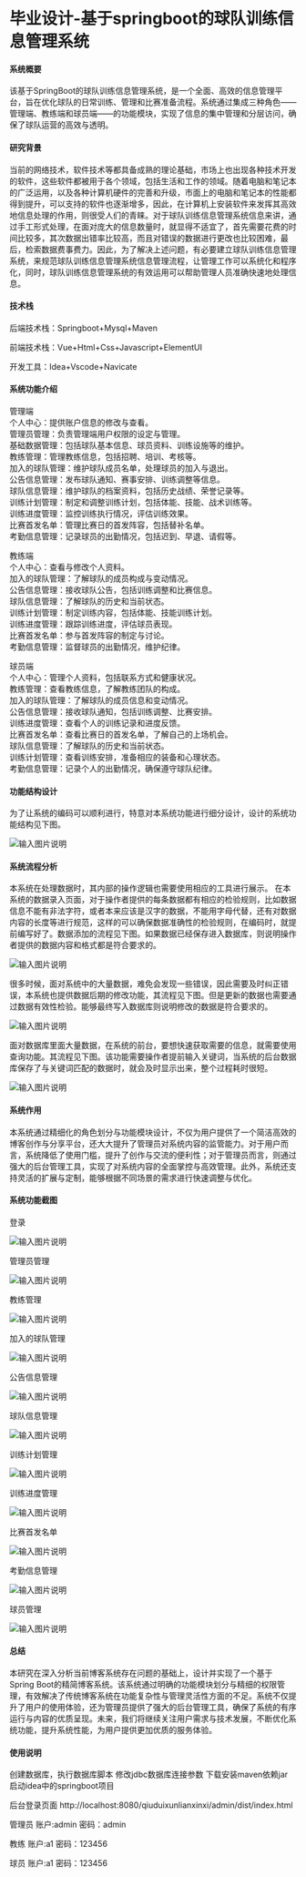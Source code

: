 # 毕业设计-基于springboot的球队训练信息管理系统

#### 系统概要

该基于SpringBoot的球队训练信息管理系统，是一个全面、高效的信息管理平台，旨在优化球队的日常训练、管理和比赛准备流程。系统通过集成三种角色——管理端、教练端和球员端——的功能模块，实现了信息的集中管理和分层访问，确保了球队运营的高效与透明。

#### 研究背景

当前的网络技术，软件技术等都具备成熟的理论基础，市场上也出现各种技术开发的软件，这些软件都被用于各个领域，包括生活和工作的领域。随着电脑和笔记本的广泛运用，以及各种计算机硬件的完善和升级，市面上的电脑和笔记本的性能都得到提升，可以支持的软件也逐渐增多，因此，在计算机上安装软件来发挥其高效地信息处理的作用，则很受人们的青睐。对于球队训练信息管理系统信息来讲，通过手工形式处理，在面对庞大的信息数量时，就显得不适宜了，首先需要花费的时间比较多，其次数据出错率比较高，而且对错误的数据进行更改也比较困难，最后，检索数据费事费力。因此，为了解决上述问题，有必要建立球队训练信息管理系统，来规范球队训练信息管理系统信息管理流程，让管理工作可以系统化和程序化，同时，球队训练信息管理系统的有效运用可以帮助管理人员准确快速地处理信息。

#### 技术栈

后端技术栈：Springboot+Mysql+Maven

前端技术栈：Vue+Html+Css+Javascript+ElementUI

开发工具：Idea+Vscode+Navicate

#### 系统功能介绍

管理端  
个人中心：提供账户信息的修改与查看。  
管理员管理：负责管理端用户权限的设定与管理。  
基础数据管理：包括球队基本信息、球员资料、训练设施等的维护。  
教练管理：管理教练信息，包括招聘、培训、考核等。  
加入的球队管理：维护球队成员名单，处理球员的加入与退出。  
公告信息管理：发布球队通知、赛事安排、训练调整等信息。  
球队信息管理：维护球队的档案资料，包括历史战绩、荣誉记录等。  
训练计划管理：制定和调整训练计划，包括体能、技能、战术训练等。  
训练进度管理：监控训练执行情况，评估训练效果。  
比赛首发名单：管理比赛日的首发阵容，包括替补名单。  
考勤信息管理：记录球员的出勤情况，包括迟到、早退、请假等。  

教练端  
个人中心：查看与修改个人资料。   
加入的球队管理：了解球队的成员构成与变动情况。  
公告信息管理：接收球队公告，包括训练调整和比赛信息。  
球队信息管理：了解球队的历史和当前状态。  
训练计划管理：制定训练内容，包括体能、技能训练计划。  
训练进度管理：跟踪训练进度，评估球员表现。  
比赛首发名单：参与首发阵容的制定与讨论。  
考勤信息管理：监督球员的出勤情况，维护纪律。  

球员端  
个人中心：管理个人资料，包括联系方式和健康状况。  
教练管理：查看教练信息，了解教练团队的构成。  
加入的球队管理：了解球队的成员信息和变动情况。  
公告信息管理：接收球队通知，包括训练调整、比赛安排。  
训练进度管理：查看个人的训练记录和进度反馈。  
比赛首发名单：查看比赛日的首发名单，了解自己的上场机会。  
球队信息管理：了解球队的历史和当前状态。  
训练计划管理：查看训练安排，准备相应的装备和心理状态。  
考勤信息管理：记录个人的出勤情况，确保遵守球队纪律。  

#### 功能结构设计

为了让系统的编码可以顺利进行，特意对本系统功能进行细分设计，设计的系统功能结构见下图。

![输入图片说明](images/4c009cb0005ad0199db32d1d71e23cd.png)

#### 系统流程分析

本系统在处理数据时，其内部的操作逻辑也需要使用相应的工具进行展示。
在本系统的数据录入页面，对于操作者提供的每条数据都有相应的检验规则，比如数据信息不能有非法字符，或者本来应该是汉字的数据，不能用字母代替，还有对数据内容的长度等进行规范，这样的可以确保数据准确性的检验规则，在编码时，就提前编写好了。数据添加的流程见下图。如果数据已经保存进入数据库，则说明操作者提供的数据内容和格式都是符合要求的。

![输入图片说明](images/df9c5acc04cdab12ee3509d9332b71e.png)

很多时候，面对系统中的大量数据，难免会发现一些错误，因此需要及时纠正错误，本系统也提供数据后期的修改功能，其流程见下图。但是更新的数据也需要通过数据有效性检验。能够最终写入数据库则说明修改的数据是符合要求的。

![输入图片说明](images/931b0d38561a8e7116db120263ed6e0.png)

面对数据库里面大量数据，在系统的前台，要想快速获取需要的信息，就需要使用查询功能。其流程见下图。该功能需要操作者提前输入关键词，当系统的后台数据库保存了与关键词匹配的数据时，就会及时显示出来，整个过程耗时很短。

![输入图片说明](images/3133c7c350aee2c8ab767a876f43229.png)

#### 系统作用

本系统通过精细化的角色划分与功能模块设计，不仅为用户提供了一个简洁高效的博客创作与分享平台，还大大提升了管理员对系统内容的监管能力。对于用户而言，系统降低了使用门槛，提升了创作与交流的便利性；对于管理员而言，则通过强大的后台管理工具，实现了对系统内容的全面掌控与高效管理。此外，系统还支持灵活的扩展与定制，能够根据不同场景的需求进行快速调整与优化。

#### 系统功能截图

登录

![输入图片说明](images/ee8d6c27a1986098e1fe85f265e031a.png)

管理员管理

![输入图片说明](images/24cc9673ba210018c57c58b24cee63e.png)

教练管理

![输入图片说明](images/24cc9673ba210018c57c58b24cee63e.png)

加入的球队管理

![输入图片说明](images/6730e8981b045c6e0f8471ad3dfb165.png)

公告信息管理

![输入图片说明](images/7138d5c5fd5d5b8a9eb936ebf408038.png)

球队信息管理

![输入图片说明](images/ee2b4233f4fad72c8fdf24a6685cb02.png)

训练计划管理

![输入图片说明](images/8e3a9b00494ea4f03008ee2572e7685.png)

训练进度管理

![输入图片说明](images/a10747dc1ac765d7102418de0a11a2e.png)

比赛首发名单

![输入图片说明](images/2c3ca05495bbd3fb89455788735e6e4.png)

考勤信息管理

![输入图片说明](images/b54bc5d2ebc68154e65eb085e8e08bc.png)

球员管理

![输入图片说明](images/519472ab3b3927445d034fa04a1dc1f.png)

#### 总结

本研究在深入分析当前博客系统存在问题的基础上，设计并实现了一个基于Spring Boot的精简博客系统。该系统通过明确的功能模块划分与精细的权限管理，有效解决了传统博客系统在功能复杂性与管理灵活性方面的不足。系统不仅提升了用户的使用体验，还为管理员提供了强大的后台管理工具，确保了系统的有序运行与内容的优质呈现。未来，我们将继续关注用户需求与技术发展，不断优化系统功能，提升系统性能，为用户提供更加优质的服务体验。

#### 使用说明

创建数据库，执行数据库脚本 修改jdbc数据库连接参数 下载安装maven依赖jar 启动idea中的springboot项目

后台登录页面
http://localhost:8080/qiuduixunlianxinxi/admin/dist/index.html

管理员				账户:admin 		密码：admin

教练				账户:a1 		密码：123456

球员				账户:a1 		密码：123456
